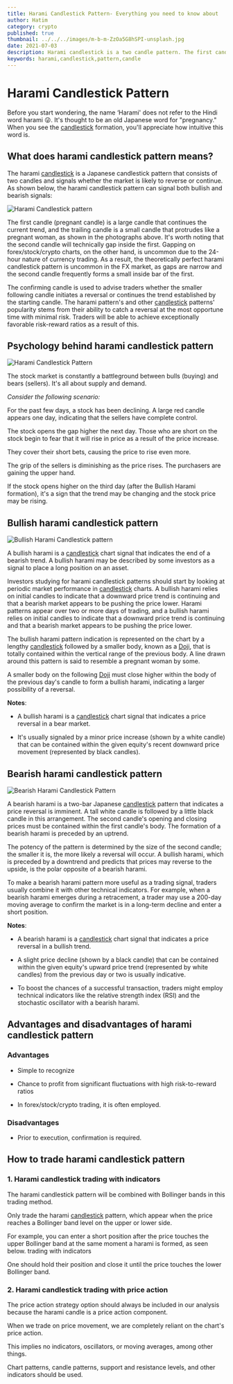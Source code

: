 ```yaml
---
title: Harami Candlestick Pattern- Everything you need to know about
author: Hatim
category: crypto
published: true
thumbnail: ../../../images/m-b-m-ZzOa5G8hSPI-unsplash.jpg
date: 2021-07-03
description: Harami candlestick is a two candle pattern. The first candle is usually long, and the second candle has a small body. The second candle is generally opposite in colour to the first candle. On the appearance of the harami pattern, a trend reversal is possible.
keywords: harami,candlestick,pattern,candle
---
```


# Harami Candlestick Pattern

Before you start wondering, the name ‘Harami' does not refer to the Hindi word harami 😜.
It's thought to be an old Japanese word for "pregnancy." When you see the [candlestick](https://www.investopedia.com/terms/c/candlestick.asp) formation, you'll appreciate how intuitive this word is.

## What does harami candlestick pattern means?

The harami [candlestick](https://www.investopedia.com/terms/c/candlestick.asp) is a Japanese candlestick pattern that consists of two candles and signals whether the market is likely to reverse or continue. As shown below, the harami candlestick pattern can signal both bullish and bearish signals:

![Harami Candlestick pattern](./harami.webp "Image Source patternwizard")

The first candle (pregnant candle) is a large candle that continues the current trend, and the trailing candle is a small candle that protrudes like a pregnant woman, as shown in the photographs above. It's worth noting that the second candle will technically gap inside the first. Gapping on forex/stock/crypto charts, on the other hand, is uncommon due to the 24-hour nature of currency trading. As a result, the theoretically perfect harami candlestick pattern is uncommon in the FX market, as gaps are narrow and the second candle frequently forms a small inside bar of the first.

The confirming candle is used to advise traders whether the smaller following candle initiates a reversal or continues the trend established by the starting candle.
The harami pattern's and other [candlestick](https://www.investopedia.com/terms/c/candlestick.asp) patterns' popularity stems from their ability to catch a reversal at the most opportune time with minimal risk.
Traders will be able to achieve exceptionally favorable risk-reward ratios as a result of this.

## Psychology behind harami candlestick pattern

![Harami Candlestick Pattern](./psychology_harami.webp)

The stock market is constantly a battleground between bulls (buying) and bears (sellers).
It's all about supply and demand.

_Consider the following scenario:_

For the past few days, a stock has been declining.
A large red candle appears one day, indicating that the sellers have complete control.

The stock opens the gap higher the next day.
Those who are short on the stock begin to fear that it will rise in price as a result of the price increase.

They cover their short bets, causing the price to rise even more.

The grip of the sellers is diminishing as the price rises. The purchasers are gaining the upper hand.

If the stock opens higher on the third day (after the Bullish Harami formation), it's a sign that the trend may be changing and the stock price may be rising.

## Bullish harami candlestick pattern

![Bullish Harami Candlestick pattern](./bullish-harami.webp "Image Source forextraininggroup")

A bullish harami is a [candlestick](https://www.investopedia.com/terms/c/candlestick.asp) chart signal that indicates the end of a bearish trend. A bullish harami may be described by some investors as a signal to place a long position on an asset.

Investors studying for harami candlestick patterns should start by looking at periodic market performance in [candlestick](https://www.investopedia.com/terms/c/candlestick.asp) charts. A bullish harami relies on initial candles to indicate that a downward price trend is continuing and that a bearish market appears to be pushing the price lower. Harami patterns appear over two or more days of trading, and a bullish harami relies on initial candles to indicate that a downward price trend is continuing and that a bearish market appears to be pushing the price lower.

The bullish harami pattern indication is represented on the chart by a lengthy [candlestick](https://www.investopedia.com/terms/c/candlestick.asp) followed by a smaller body, known as a [Doji](https://anothertechs.com/crypto/everything-you-need-to-know-about-doji-star/), that is totally contained within the vertical range of the previous body.
A line drawn around this pattern is said to resemble a pregnant woman by some.

A smaller body on the following [Doji](https://anothertechs.com/crypto/everything-you-need-to-know-about-doji-star/) must close higher within the body of the previous day's candle to form a bullish harami, indicating a larger possibility of a reversal.

**Notes**:

- A bullish harami is a [candlestick](https://www.investopedia.com/terms/c/candlestick.asp) chart signal that indicates a price reversal in a bear market.

- It's usually signaled by a minor price increase (shown by a white candle) that can be contained within the given equity's recent downward price movement (represented by black candles).

## Bearish harami candlestick pattern

![Bearish Harami Candlestick Pattern](./bearish-harami.webp "Image Source fxdayjob")

A bearish harami is a two-bar Japanese [candlestick](https://www.investopedia.com/terms/c/candlestick.asp) pattern that indicates a price reversal is imminent. A tall white candle is followed by a little black candle in this arrangement. The second candle's opening and closing prices must be contained within the first candle's body. The formation of a bearish harami is preceded by an uptrend.

The potency of the pattern is determined by the size of the second candle; the smaller it is, the more likely a reversal will occur. A bullish harami, which is preceded by a downtrend and predicts that prices may reverse to the upside, is the polar opposite of a bearish harami.

To make a bearish harami pattern more useful as a trading signal, traders usually combine it with other technical indicators. For example, when a bearish harami emerges during a retracement, a trader may use a 200-day moving average to confirm the market is in a long-term decline and enter a short position.

**Notes**:

- A bearish harami is a [candlestick](https://www.investopedia.com/terms/c/candlestick.asp) chart signal that indicates a price reversal in a bullish trend.

- A slight price decline (shown by a black candle) that can be contained within the given equity's upward price trend (represented by white candles) from the previous day or two is usually indicative.

- To boost the chances of a successful transaction, traders might employ technical indicators like the relative strength index (RSI) and the stochastic oscillator with a bearish harami.

## Advantages and disadvantages of harami candlestick pattern

### Advantages

- Simple to recognize

- Chance to profit from significant fluctuations with high risk-to-reward ratios

- In forex/stock/crypto trading, it is often employed.

### Disadvantages

- Prior to execution, confirmation is required.

## How to trade harami candlestick pattern

### 1. Harami candlestick trading with indicators

The harami candlestick pattern will be combined with Bollinger bands in this trading method.

Only trade the harami [candlestick](https://www.investopedia.com/terms/c/candlestick.asp) pattern, which appear when the price reaches a Bollinger band level on the upper or lower side.

For example, you can enter a short position after the price touches the upper Bollinger band at the same moment a harami is formed, as seen below.
trading with indicators

One should hold their position and close it until the price touches the lower Bollinger band.

### 2. Harami candlestick trading with price action

The price action strategy option should always be included in our analysis because the harami candle is a price action component.

When we trade on price movement, we are completely reliant on the chart's price action.

This implies no indicators, oscillators, or moving averages, among other things.

Chart patterns, candle patterns, support and resistance levels, and other indicators should be used.
